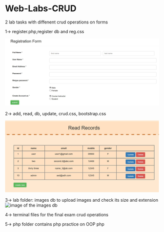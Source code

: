 # Web-Labs-CRUD
2 lab tasks with diffenent crud operations on forms

1-> register.php,register db and reg.css 

![image of registration form](register.JPG)

2-> add, read, db, update, crud.css, bootstrap.css

![image of registration form](crud.JPG)

3-> lab folder: 
images db to upload images and check its size and extension
![image of the images db](images.JPG)

4-> terminal 
files for the final exam crud operations

5-> php folder 
contains php practice on OOP php
